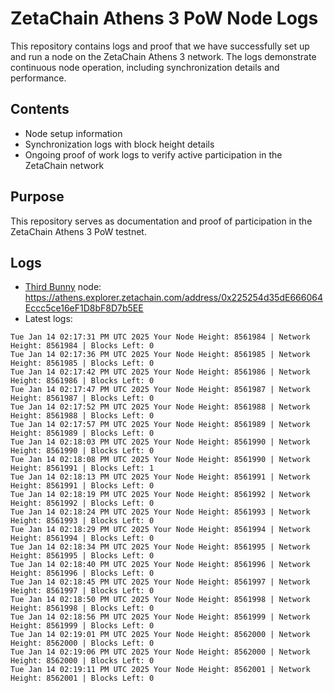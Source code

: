 # ZetaChain Athens 3 PoW Node Logs
This repository contains logs and proof that we have successfully set up and run a node on the ZetaChain Athens 3 network. The logs demonstrate continuous node operation, including synchronization details and performance.

## Contents
- Node setup information
- Synchronization logs with block height details
- Ongoing proof of work logs to verify active participation in the ZetaChain network

## Purpose
This repository serves as documentation and proof of participation in the ZetaChain Athens 3 PoW testnet.

## Logs

- [Third Bunny](https://thirdbunny.xyz/) node: https://athens.explorer.zetachain.com/address/0x225254d35dE666064Eccc5ce16eF1D8bF8D7b5EE
- Latest logs:
```
Tue Jan 14 02:17:31 PM UTC 2025 Your Node Height: 8561984 | Network Height: 8561984 | Blocks Left: 0
Tue Jan 14 02:17:36 PM UTC 2025 Your Node Height: 8561985 | Network Height: 8561985 | Blocks Left: 0
Tue Jan 14 02:17:42 PM UTC 2025 Your Node Height: 8561986 | Network Height: 8561986 | Blocks Left: 0
Tue Jan 14 02:17:47 PM UTC 2025 Your Node Height: 8561987 | Network Height: 8561987 | Blocks Left: 0
Tue Jan 14 02:17:52 PM UTC 2025 Your Node Height: 8561988 | Network Height: 8561988 | Blocks Left: 0
Tue Jan 14 02:17:57 PM UTC 2025 Your Node Height: 8561989 | Network Height: 8561989 | Blocks Left: 0
Tue Jan 14 02:18:03 PM UTC 2025 Your Node Height: 8561990 | Network Height: 8561990 | Blocks Left: 0
Tue Jan 14 02:18:08 PM UTC 2025 Your Node Height: 8561990 | Network Height: 8561991 | Blocks Left: 1
Tue Jan 14 02:18:13 PM UTC 2025 Your Node Height: 8561991 | Network Height: 8561991 | Blocks Left: 0
Tue Jan 14 02:18:19 PM UTC 2025 Your Node Height: 8561992 | Network Height: 8561992 | Blocks Left: 0
Tue Jan 14 02:18:24 PM UTC 2025 Your Node Height: 8561993 | Network Height: 8561993 | Blocks Left: 0
Tue Jan 14 02:18:29 PM UTC 2025 Your Node Height: 8561994 | Network Height: 8561994 | Blocks Left: 0
Tue Jan 14 02:18:34 PM UTC 2025 Your Node Height: 8561995 | Network Height: 8561995 | Blocks Left: 0
Tue Jan 14 02:18:40 PM UTC 2025 Your Node Height: 8561996 | Network Height: 8561996 | Blocks Left: 0
Tue Jan 14 02:18:45 PM UTC 2025 Your Node Height: 8561997 | Network Height: 8561997 | Blocks Left: 0
Tue Jan 14 02:18:50 PM UTC 2025 Your Node Height: 8561998 | Network Height: 8561998 | Blocks Left: 0
Tue Jan 14 02:18:56 PM UTC 2025 Your Node Height: 8561999 | Network Height: 8561999 | Blocks Left: 0
Tue Jan 14 02:19:01 PM UTC 2025 Your Node Height: 8562000 | Network Height: 8562000 | Blocks Left: 0
Tue Jan 14 02:19:06 PM UTC 2025 Your Node Height: 8562000 | Network Height: 8562000 | Blocks Left: 0
Tue Jan 14 02:19:11 PM UTC 2025 Your Node Height: 8562001 | Network Height: 8562001 | Blocks Left: 0
```
